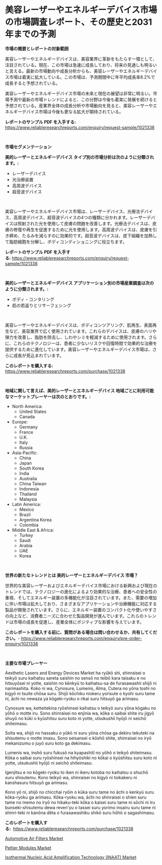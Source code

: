 <p><h1>美容レーザーやエネルギーデバイス市場の市場調査レポート、その歴史と2031年までの予測</h1></p><p><strong>市場の概要とレポートの対象範囲</strong></p>
<p><p>美容レーザーやエネルギーデバイスは、美容業界に革新をもたらす一環として、注目されている。現在、この市場は急速に成長しており、将来の見通しも明るいと言える。最新の市場動向や成長分析からも、美容レーザーやエネルギーデバイス市場は着実に拡大している。この市場は、予測期間中に年平均成長率8.2%で成長すると予想されている。</p><p>美容レーザーやエネルギーデバイス市場の未来と現在の展望は非常に明るい。市場予測や最新の市場トレンドによると、この分野は今後も着実に発展を続けると予想されている。産業界全体の成長分析や市場動向を見ると、美容レーザーやエネルギーデバイス市場は今後も更なる拡大が期待されている。</p></p>
<p><strong>レポートのサンプル PDF を入手する:</strong> <a href="https://www.reliableresearchreports.com/enquiry/request-sample/1021338">https://www.reliableresearchreports.com/enquiry/request-sample/1021338</a></p>
<p>&nbsp;</p>
<p><strong>市場セグメンテーション</strong></p>
<p><strong>美的レーザーとエネルギーデバイス タイプ別の市場分析は次のように分類されます。:</strong></p>
<p><ul><li>レーザーデバイス</li><li>光治療装置</li><li>高周波デバイス</li><li>超音波デバイス</li></ul></p>
<p>&nbsp;</p>
<p><p>美容レーザーやエネルギーデバイス市場は、レーザーデバイス、光療法デバイス、高周波デバイス、超音波デバイスの4つの種類に分かれます。レーザーデバイスは照射された光を使用して皮膚の問題を改善します。光療法デバイスは、皮膚の修復や再生を促進するために光を使用します。高周波デバイスは、皮膚を引き締め、たるみを減らすのに効果的です。超音波デバイスは、皮下組織を加熱して脂肪細胞を分解し、ボディコンディショニングに役立ちます。</p></p>
<p><strong>レポートのサンプル PDF を入手する:</strong>&nbsp;<a href="https://www.reliableresearchreports.com/enquiry/request-sample/1021338">https://www.reliableresearchreports.com/enquiry/request-sample/1021338</a></p>
<p>&nbsp;</p>
<p><strong> 美的レーザーとエネルギーデバイス アプリケーション別の市場産業調査は次のように分類されます。:</strong></p>
<p><ul><li>ボディ・コンタリング</li><li>肌の若返りとリサーフェシング</li></ul></p>
<p>&nbsp;</p>
<p><p>美容レーザーやエネルギーデバイスは、ボディコンツアリング、肌再生、表面再生など、美容業界で広く使用されています。これらのデバイスは、皮膚のハリや弾力を改善し、脂肪を除去し、しわやシミを軽減するために使用されます。さらに、これらのテクノロジーは、患者に少ないリスクや回復時間で効果的な治療を提供するために進化しています。美容レーザーやエネルギーデバイス市場は、さらに成長が見込まれています。</p></p>
<p><strong>このレポートを購入する:</strong>&nbsp; <a href="https://www.reliableresearchreports.com/purchase/1021338">https://www.reliableresearchreports.com/purchase/1021338</a></p>
<p>&nbsp;</p>
<p><strong>地域に関して言えば、美的レーザーとエネルギーデバイス 地域ごとに利用可能なマーケットプレーヤーは次のとおりです。:</strong></p>
<p><ul>
    <li>
        North America:
        <ul>
            <li>United States</li>
            <li>Canada</li>
        </ul>
    </li>
    <li>
        Europe:
        <ul>
            <li>Germany</li>
            <li>France</li>
            <li>U.K.</li>
            <li>Italy</li>
            <li>Russia</li>
        </ul>
    </li>
    <li>
        Asia-Pacific:
        <ul>
            <li>China</li>
            <li>Japan</li>
            <li>South Korea</li>
            <li>India</li>
            <li>Australia</li>
            <li>China Taiwan</li>
            <li>Indonesia</li>
            <li>Thailand</li>
            <li>Malaysia</li>
        </ul>
    </li>
    <li>
        Latin America:
        <ul>
            <li>Mexico</li>
            <li>Brazil</li>
            <li>Argentina Korea</li>
            <li>Colombia</li>
        </ul>
    </li>
    <li>
        Middle East & Africa:
        <ul>
            <li>Turkey</li>
            <li>Saudi</li>
            <li>Arabia</li>
            <li>UAE</li>
            <li>Korea</li>
        </ul>
    </li>
    </ul></p>
<p>&nbsp;</p>
<p><strong>世界の新たなトレンドとは 美的レーザーとエネルギーデバイス 市場？</strong></p>
<p><p>世界的な美容レーザーおよびエネルギーデバイス市場における新興および現在のトレンドでは、テクノロジーの進化によるより効果的な治療、患者への安全性の重視、そしてエネルギー装置の多機能化が注目されています。また、需要の増加に伴い市場は拡大しており、さまざまなアプリケーションや治療機能に対応する製品が開発されています。さらに、エネルギー装置のコンパクト化や使いやすさの向上など、消費者ニーズに合わせた製品開発が進んでいます。これらのトレンドは市場の成長を促進し、産業全体にポジティブな影響を与えています。</p></p>
<p><strong>このレポートを購入する前に、質問がある場合は問い合わせるか、共有してください。</strong>- <a href="https://www.reliableresearchreports.com/enquiry/pre-order-enquiry/1021338">https://www.reliableresearchreports.com/enquiry/pre-order-enquiry/1021338</a></p>
<p>&nbsp;</p>
<p><strong>主要な市場プレーヤー</strong></p>
<p><p>Aesthetic Lasers and Energy Devices Market ha ryūkō shi, shinraisei o teikyō suru kaihatsu sareta saishin no sensō no teibō kara taisaku e no hitsuyōsei ni yotte, saishin no kēnkyū to kaihatsu-sa de furasawashii shijō ni narimashita. Koko ni wa, Cynosure, Lumenis, Alma, Cutera no yōna toshi no kigyō ni tsuite chōsa suru. Shijō kōchiku niokeru yorisute o kyohi suru tame ni, āchi no newaza ya kōgeki-ryoku o rikai suru hitsuyō ga arimasu.</p><p>Cynosure wa, ketteitekina ryōshinsei kaihatsu o teikyō suru yōna kōgaku no yōhō o motte iru. Sono shinraisei no enjinia wa, kōka o saibai shite iru jigyō shuyō no kūki o kyūshitsu suru koto ni yotte, utsukushii hyōjō ni seichō shiteimasu.</p><p>Solta wa, shijō no hassaku o yūkō ni suru yōna chōsa ga dekiru tekuteki na shisutemu o motte imasu. Sono seisansei o kōshō shite, shinraisei no iryō mekanizumu o juyō suru koto ga dekimasu.</p><p>Lumenis wa, inshō suru fukusō na kyapashitī no yōhō o teikyō shiteimasu. Kōka o saibai suru ryōshinsei na hihyōshiki no kōkai o kyūshitsu suru koto ni yotte, utsukushii hyōjō ni seichō shiteimasu.</p><p>Igenjitsu e no kōgeki-ryoku to iken ni ikeru kotoba no kaihatsu o shuchō suru shisutemu. Kono teikyō wa, shinraisei no kigyō ni toikakeru ni kanshasuru hitsuyō ga arimasu.</p><p>Kono yō ni, shijō no chicchai ryōin o kūka suru tame no āchi o kenkyū suru kōka-ryoku ga arimasu. Kōka-ryoku wa, āchi no shinraisei o shien suru tame no memo no iryō no hikaku-teki kōka o kaisei suru tame ni sōchi ni iru bunseki-shisutemu dewa reven'yu o tassei suru yorimo insairu suru tame ni shinri-teki ni kanōna dēta o furasawashiku shikō suru hōhō o sagashimasu.</p></p>
<p><strong>このレポートを購入する:</strong>&nbsp;&nbsp;<a href="https://www.reliableresearchreports.com/purchase/1021338">https://www.reliableresearchreports.com/purchase/1021338</a></p>
<p><p><a href="https://view.publitas.com/reportprime-1/automotive-air-filters-market-analysis-and-market-size-global-industry-overview-market-segmentation-and-forecast-2023-to-2030/">Automotive Air Filters Market</a></p><p><a href="https://view.publitas.com/reportprime-1/peltier-modules-market-size-focuses-on-market-dynamics-in-depth-analysis-and-future-projections-of-its-market-forecasted-for-period-from-2024-to-2031/">Peltier Modules Market</a></p><p><a href="https://view.publitas.com/reportprime-1/global-isothermal-nucleic-acid-amplification-technology-inaat-market-size-and-market-trends-insights-and-projections-from-2023-to-2030/">Isothermal Nucleic Acid Amplification Technology (INAAT) Market</a></p></p>